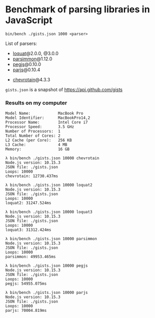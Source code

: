 # Benchmark of parsing libraries in JavaScript
```
bin/bench ./gists.json 1000 <parser>
```

List of parsers:

* [loquat](https://github.com/susisu/loquat2)@2.0.0, @3.0.0
* [parsimmon](https://github.com/jneen/parsimmon)@1.12.0
* [pegjs](https://github.com/pegjs/pegjs)@0.10.0
* [parjs](https://github.com/GregRos/parjs)@0.10.4
- [chevrotain](https://github.com/SAP/chevrotain)@4.3.3

`gists.json` is a snapshot of https://api.github.com/gists

### Results on my computer
```
Model Name:            MacBook Pro
Model Identifier:      MacBookPro14,2
Processor Name:        Intel Core i7
Processor Speed:       3.5 GHz
Number of Processors:  1
Total Number of Cores: 2
L2 Cache (per Core):   256 KB
L3 Cache:              4 MB
Memory:                16 GB
```

```
λ bin/bench ./gists.json 10000 chevrotain
Node.js version: 10.15.3
JSON file: ./gists.json
Loops: 10000
chevrotain: 12730.437ms

λ bin/bench ./gists.json 10000 loquat2
Node.js version: 10.15.3
JSON file: ./gists.json
Loops: 10000
loquat2: 31247.524ms

λ bin/bench ./gists.json 10000 loquat3
Node.js version: 10.15.3
JSON file: ./gists.json
Loops: 10000
loquat3: 31312.424ms

λ bin/bench ./gists.json 10000 parsimmon
Node.js version: 10.15.3
JSON file: ./gists.json
Loops: 10000
parsimmon: 49953.465ms

λ bin/bench ./gists.json 10000 pegjs
Node.js version: 10.15.3
JSON file: ./gists.json
Loops: 10000
pegjs: 54955.075ms

λ bin/bench ./gists.json 10000 parjs
Node.js version: 10.15.3
JSON file: ./gists.json
Loops: 10000
parjs: 70004.819ms
```
